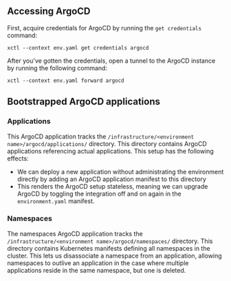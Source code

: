 
## Accessing ArgoCD

First, acquire credentials for ArgoCD by running the `get credentials`
command:

```shell
xctl --context env.yaml get credentials argocd
```

After you've gotten the credentials, open a tunnel to the ArgoCD instance by
running the following command:

```shell
xctl --context env.yaml forward argocd
```

## Bootstrapped ArgoCD applications

### Applications

This ArgoCD application tracks the
`/infrastructure/<environment name>/argocd/applications/` directory. This
directory contains ArgoCD applications referencing actual applications. This
setup has the following effects:

- We can deploy a new application without administrating the environment
    directly by adding an ArgoCD application manifest to this directory
- This renders the ArgoCD setup stateless, meaning we can upgrade ArgoCD by
    toggling the integration off and on again in the `environment.yaml`
	manifest.

### Namespaces

The namespaces ArgoCD application tracks the
`/infrastructure/<environment name>/argocd/namespaces/` directory. This
directory contains Kubernetes manifests defining all namespaces in the cluster.
This lets us disassociate a namespace from an application, allowing namespaces
to outlive an application in the case where multiple applications reside in the
same namespace, but one is deleted.
